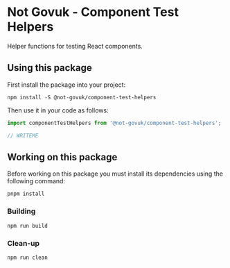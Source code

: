 Not Govuk - Component Test Helpers
===

Helper functions for testing React components.


Using this package
------------------

First install the package into your project:

```shell
npm install -S @not-govuk/component-test-helpers
```

Then use it in your code as follows:

```js
import componentTestHelpers from '@not-govuk/component-test-helpers';

// WRITEME

```


Working on this package
-----------------------

Before working on this package you must install its dependencies using
the following command:

```shell
pnpm install
```


### Building

```shell
npm run build
```


### Clean-up

```shell
npm run clean
```
